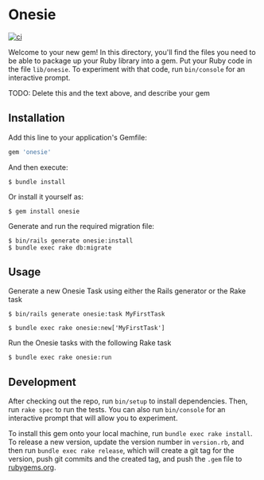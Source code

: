 # Onesie

[![ci](https://github.com/watermelonexpress/onesie/actions/workflows/ci.yml/badge.svg)](https://github.com/watermelonexpress/onesie/actions/workflows/ci.yml)

Welcome to your new gem! In this directory, you'll find the files you need to be
able to package up your Ruby library into a gem. Put your Ruby code in the file
`lib/onesie`. To experiment with that code, run `bin/console` for an
 interactive prompt.

TODO: Delete this and the text above, and describe your gem

## Installation

Add this line to your application's Gemfile:

```ruby
gem 'onesie'
```

And then execute:

    $ bundle install

Or install it yourself as:

    $ gem install onesie

Generate and run the required migration file:

    $ bin/rails generate onesie:install
    $ bundle exec rake db:migrate

## Usage

Generate a new Onesie Task using either the Rails generator or the Rake task

    $ bin/rails generate onesie:task MyFirstTask

    $ bundle exec rake onesie:new['MyFirstTask']

Run the Onesie tasks with the following Rake task

    $ bundle exec rake onesie:run

## Development

After checking out the repo, run `bin/setup` to install dependencies. Then, run
`rake spec` to run the tests. You can also run `bin/console` for an interactive
prompt that will allow you to experiment.

To install this gem onto your local machine, run `bundle exec rake install`. To
release a new version, update the version number in `version.rb`, and then
run `bundle exec rake release`, which will create a git tag for the version,
push git commits and the created tag, and push the `.gem` file
to [rubygems.org](https://rubygems.org).
